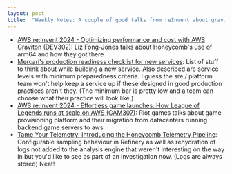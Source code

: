 ```yaml
---
layout: post
title:  "Weekly Notes: A couple of good talks from reInvent about graviton and how riot gaming thinks about managing their backend servers"
---
```


* [AWS re:Invent 2024 - Optimizing performance and cost with AWS Graviton (DEV302)](https://www.youtube.com/watch?v=vSdScyCFsFI): Liz Fong-Jones talks about Honeycomb's use of arm64 and how they got there
* [Mercari's production readiness checklist for new services](https://github.com/cleskowsky/production-readiness-checklist/blob/master/docs/references/pre-production-checklist.md): List of stuff to think about while building a new service. Also described are service levels with minimum preparedness criteria. I guess the sre / platform team won't help keep a service up if these designed in good production practices aren't they. (The minimum bar is pretty low and a team can choose what their practice will look like.)
* [AWS re:Invent 2024 - Effortless game launches: How League of Legends runs at scale on AWS (GAM307)](https://www.youtube.com/watch?v=iNYmyuFVMCo): Riot games talks about game provisioning platform and their migration from datacenters running backend game servers to aws
* [Tame Your Telemetry: Introducing the Honeycomb Telemetry Pipeline](https://www.honeycomb.io/blog/introducing-honeycomb-telemetry-pipeline): Configurable sampling behaviour in Refinery as well as rehydration of logs not added to the analysis engine that weren't interesting on the way in but you'd like to see as part of an investigation now. (Logs are always stored) Neat!